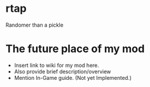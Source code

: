# rtap
Randomer than a pickle

# The future place of my mod
- Insert link to wiki for my mod here.
- Also provide brief description/overview
- Mention In-Game guide. (Not yet Implemented.)
